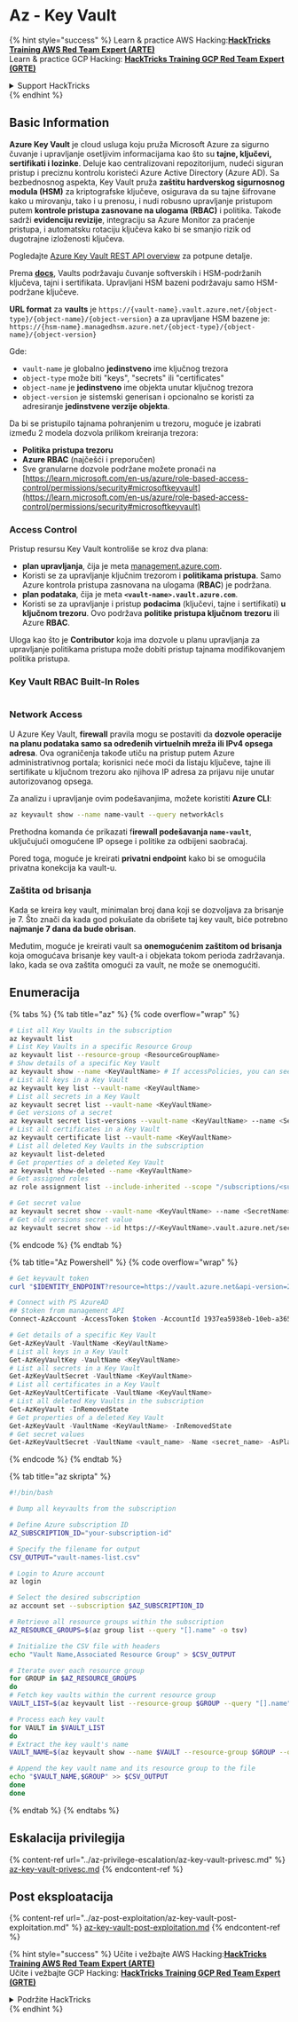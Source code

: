 # Az - Key Vault

{% hint style="success" %}
Learn & practice AWS Hacking:<img src="../../../.gitbook/assets/image (1) (1) (1).png" alt="" data-size="line">[**HackTricks Training AWS Red Team Expert (ARTE)**](https://training.hacktricks.xyz/courses/arte)<img src="../../../.gitbook/assets/image (1) (1) (1).png" alt="" data-size="line">\
Learn & practice GCP Hacking: <img src="../../../.gitbook/assets/image (2).png" alt="" data-size="line">[**HackTricks Training GCP Red Team Expert (GRTE)**<img src="../../../.gitbook/assets/image (2).png" alt="" data-size="line">](https://training.hacktricks.xyz/courses/grte)

<details>

<summary>Support HackTricks</summary>

* Check the [**subscription plans**](https://github.com/sponsors/carlospolop)!
* **Join the** 💬 [**Discord group**](https://discord.gg/hRep4RUj7f) or the [**telegram group**](https://t.me/peass) or **follow** us on **Twitter** 🐦 [**@hacktricks\_live**](https://twitter.com/hacktricks_live)**.**
* **Share hacking tricks by submitting PRs to the** [**HackTricks**](https://github.com/carlospolop/hacktricks) and [**HackTricks Cloud**](https://github.com/carlospolop/hacktricks-cloud) github repos.

</details>
{% endhint %}

## Basic Information

**Azure Key Vault** je cloud usluga koju pruža Microsoft Azure za sigurno čuvanje i upravljanje osetljivim informacijama kao što su **tajne, ključevi, sertifikati i lozinke**. Deluje kao centralizovani repozitorijum, nudeći siguran pristup i preciznu kontrolu koristeći Azure Active Directory (Azure AD). Sa bezbednosnog aspekta, Key Vault pruža **zaštitu hardverskog sigurnosnog modula (HSM)** za kriptografske ključeve, osigurava da su tajne šifrovane kako u mirovanju, tako i u prenosu, i nudi robusno upravljanje pristupom putem **kontrole pristupa zasnovane na ulogama (RBAC)** i politika. Takođe sadrži **evidenciju revizije**, integraciju sa Azure Monitor za praćenje pristupa, i automatsku rotaciju ključeva kako bi se smanjio rizik od dugotrajne izloženosti ključeva.

Pogledajte [Azure Key Vault REST API overview](https://learn.microsoft.com/en-us/azure/key-vault/general/about-keys-secrets-certificates) za potpune detalje.

Prema [**docs**](https://learn.microsoft.com/en-us/azure/key-vault/general/basic-concepts), Vaults podržavaju čuvanje softverskih i HSM-podržanih ključeva, tajni i sertifikata. Upravljani HSM bazeni podržavaju samo HSM-podržane ključeve.

**URL format** za **vaults** je `https://{vault-name}.vault.azure.net/{object-type}/{object-name}/{object-version}` a za upravljane HSM bazene je: `https://{hsm-name}.managedhsm.azure.net/{object-type}/{object-name}/{object-version}`

Gde:

* `vault-name` je globalno **jedinstveno** ime ključnog trezora
* `object-type` može biti "keys", "secrets" ili "certificates"
* `object-name` je **jedinstveno** ime objekta unutar ključnog trezora
* `object-version` je sistemski generisan i opcionalno se koristi za adresiranje **jedinstvene verzije objekta**.

Da bi se pristupilo tajnama pohranjenim u trezoru, moguće je izabrati između 2 modela dozvola prilikom kreiranja trezora:

* **Politika pristupa trezoru**
* **Azure RBAC** (najčešći i preporučen)
* Sve granularne dozvole podržane možete pronaći na [https://learn.microsoft.com/en-us/azure/role-based-access-control/permissions/security#microsoftkeyvault](https://learn.microsoft.com/en-us/azure/role-based-access-control/permissions/security#microsoftkeyvault)

### Access Control <a href="#access-control" id="access-control"></a>

Pristup resursu Key Vault kontroliše se kroz dva plana:

* **plan upravljanja**, čija je meta [management.azure.com](http://management.azure.com/).
* Koristi se za upravljanje ključnim trezorom i **politikama pristupa**. Samo Azure kontrola pristupa zasnovana na ulogama (**RBAC**) je podržana.
* **plan podataka**, čija je meta **`<vault-name>.vault.azure.com`**.
* Koristi se za upravljanje i pristup **podacima** (ključevi, tajne i sertifikati) **u ključnom trezoru**. Ovo podržava **politike pristupa ključnom trezoru** ili Azure **RBAC**.

Uloga kao što je **Contributor** koja ima dozvole u planu upravljanja za upravljanje politikama pristupa može dobiti pristup tajnama modifikovanjem politika pristupa.

### Key Vault RBAC Built-In Roles <a href="#rbac-built-in-roles" id="rbac-built-in-roles"></a>

<figure><img src="../../../.gitbook/assets/image (27).png" alt=""><figcaption></figcaption></figure>

### Network Access

U Azure Key Vault, **firewall** pravila mogu se postaviti da **dozvole operacije na planu podataka samo sa određenih virtuelnih mreža ili IPv4 opsega adresa**. Ova ograničenja takođe utiču na pristup putem Azure administrativnog portala; korisnici neće moći da listaju ključeve, tajne ili sertifikate u ključnom trezoru ako njihova IP adresa za prijavu nije unutar autorizovanog opsega.

Za analizu i upravljanje ovim podešavanjima, možete koristiti **Azure CLI**:
```bash
az keyvault show --name name-vault --query networkAcls
```
Prethodna komanda će prikazati f**irewall podešavanja `name-vault`**, uključujući omogućene IP opsege i politike za odbijeni saobraćaj.

Pored toga, moguće je kreirati **privatni endpoint** kako bi se omogućila privatna konekcija ka vault-u.

### Zaštita od brisanja

Kada se kreira key vault, minimalan broj dana koji se dozvoljava za brisanje je 7. Što znači da kada god pokušate da obrišete taj key vault, biće potrebno **najmanje 7 dana da bude obrisan**.

Međutim, moguće je kreirati vault sa **onemogućenim zaštitom od brisanja** koja omogućava brisanje key vault-a i objekata tokom perioda zadržavanja. Iako, kada se ova zaštita omogući za vault, ne može se onemogućiti.

## Enumeracija

{% tabs %}
{% tab title="az" %}
{% code overflow="wrap" %}
```bash
# List all Key Vaults in the subscription
az keyvault list
# List Key Vaults in a specific Resource Group
az keyvault list --resource-group <ResourceGroupName>
# Show details of a specific Key Vault
az keyvault show --name <KeyVaultName> # If accessPolicies, you can see them here
# List all keys in a Key Vault
az keyvault key list --vault-name <KeyVaultName>
# List all secrets in a Key Vault
az keyvault secret list --vault-name <KeyVaultName>
# Get versions of a secret
az keyvault secret list-versions --vault-name <KeyVaultName> --name <SecretName>
# List all certificates in a Key Vault
az keyvault certificate list --vault-name <KeyVaultName>
# List all deleted Key Vaults in the subscription
az keyvault list-deleted
# Get properties of a deleted Key Vault
az keyvault show-deleted --name <KeyVaultName>
# Get assigned roles
az role assignment list --include-inherited --scope "/subscriptions/<subscription-uuid>/resourceGroups/<resource-group>/providers/Microsoft.KeyVault/vaults/<vault-name>"

# Get secret value
az keyvault secret show --vault-name <KeyVaultName> --name <SecretName>
# Get old versions secret value
az keyvault secret show --id https://<KeyVaultName>.vault.azure.net/secrets/<KeyVaultName>/<idOldVersion>
```
{% endcode %}
{% endtab %}

{% tab title="Az Powershell" %}
{% code overflow="wrap" %}
```powershell
# Get keyvault token
curl "$IDENTITY_ENDPOINT?resource=https://vault.azure.net&api-version=2017-09-01" -H secret:$IDENTITY_HEADER

# Connect with PS AzureAD
## $token from management API
Connect-AzAccount -AccessToken $token -AccountId 1937ea5938eb-10eb-a365-10abede52387 -KeyVaultAccessToken $keyvaulttoken

# Get details of a specific Key Vault
Get-AzKeyVault -VaultName <KeyVaultName>
# List all keys in a Key Vault
Get-AzKeyVaultKey -VaultName <KeyVaultName>
# List all secrets in a Key Vault
Get-AzKeyVaultSecret -VaultName <KeyVaultName>
# List all certificates in a Key Vault
Get-AzKeyVaultCertificate -VaultName <KeyVaultName>
# List all deleted Key Vaults in the subscription
Get-AzKeyVault -InRemovedState
# Get properties of a deleted Key Vault
Get-AzKeyVault -VaultName <KeyVaultName> -InRemovedState
# Get secret values
Get-AzKeyVaultSecret -VaultName <vault_name> -Name <secret_name> -AsPlainText
```
{% endcode %}
{% endtab %}

{% tab title="az skripta" %}
```bash
#!/bin/bash

# Dump all keyvaults from the subscription

# Define Azure subscription ID
AZ_SUBSCRIPTION_ID="your-subscription-id"

# Specify the filename for output
CSV_OUTPUT="vault-names-list.csv"

# Login to Azure account
az login

# Select the desired subscription
az account set --subscription $AZ_SUBSCRIPTION_ID

# Retrieve all resource groups within the subscription
AZ_RESOURCE_GROUPS=$(az group list --query "[].name" -o tsv)

# Initialize the CSV file with headers
echo "Vault Name,Associated Resource Group" > $CSV_OUTPUT

# Iterate over each resource group
for GROUP in $AZ_RESOURCE_GROUPS
do
# Fetch key vaults within the current resource group
VAULT_LIST=$(az keyvault list --resource-group $GROUP --query "[].name" -o tsv)

# Process each key vault
for VAULT in $VAULT_LIST
do
# Extract the key vault's name
VAULT_NAME=$(az keyvault show --name $VAULT --resource-group $GROUP --query "name" -o tsv)

# Append the key vault name and its resource group to the file
echo "$VAULT_NAME,$GROUP" >> $CSV_OUTPUT
done
done
```
{% endtab %}
{% endtabs %}

## Eskalacija privilegija

{% content-ref url="../az-privilege-escalation/az-key-vault-privesc.md" %}
[az-key-vault-privesc.md](../az-privilege-escalation/az-key-vault-privesc.md)
{% endcontent-ref %}

## Post eksploatacija

{% content-ref url="../az-post-exploitation/az-key-vault-post-exploitation.md" %}
[az-key-vault-post-exploitation.md](../az-post-exploitation/az-key-vault-post-exploitation.md)
{% endcontent-ref %}

{% hint style="success" %}
Učite i vežbajte AWS Hacking:<img src="../../../.gitbook/assets/image (1) (1) (1).png" alt="" data-size="line">[**HackTricks Training AWS Red Team Expert (ARTE)**](https://training.hacktricks.xyz/courses/arte)<img src="../../../.gitbook/assets/image (1) (1) (1).png" alt="" data-size="line">\
Učite i vežbajte GCP Hacking: <img src="../../../.gitbook/assets/image (2).png" alt="" data-size="line">[**HackTricks Training GCP Red Team Expert (GRTE)**<img src="../../../.gitbook/assets/image (2).png" alt="" data-size="line">](https://training.hacktricks.xyz/courses/grte)

<details>

<summary>Podržite HackTricks</summary>

* Proverite [**planove pretplate**](https://github.com/sponsors/carlospolop)!
* **Pridružite se** 💬 [**Discord grupi**](https://discord.gg/hRep4RUj7f) ili [**telegram grupi**](https://t.me/peass) ili **pratite** nas na **Twitteru** 🐦 [**@hacktricks\_live**](https://twitter.com/hacktricks_live)**.**
* **Podelite hakerske trikove slanjem PR-ova na** [**HackTricks**](https://github.com/carlospolop/hacktricks) i [**HackTricks Cloud**](https://github.com/carlospolop/hacktricks-cloud) github repozitorijume.

</details>
{% endhint %}
